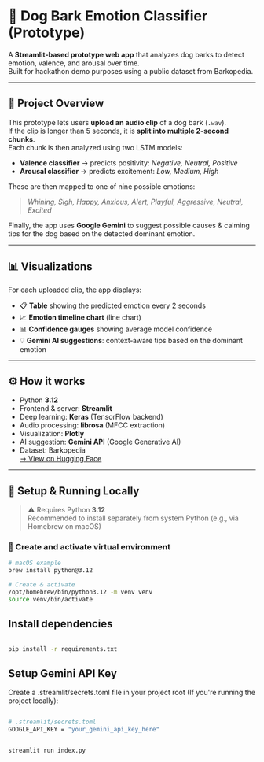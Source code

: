 # 🐶 Dog Bark Emotion Classifier (Prototype)

A **Streamlit-based prototype web app** that analyzes dog barks to detect emotion, valence, and arousal over time.  
Built for hackathon demo purposes using a public dataset from Barkopedia.

---

## 🎯 **Project Overview**

This prototype lets users **upload an audio clip** of a dog bark (`.wav`).  
If the clip is longer than 5 seconds, it is **split into multiple 2-second chunks**.  
Each chunk is then analyzed using two LSTM models:

- **Valence classifier** → predicts positivity: *Negative, Neutral, Positive*
- **Arousal classifier** → predicts excitement: *Low, Medium, High*

These are then mapped to one of nine possible emotions:

> *Whining, Sigh, Happy, Anxious, Alert, Playful, Aggressive, Neutral, Excited*

Finally, the app uses **Google Gemini** to suggest possible causes & calming tips for the dog based on the detected dominant emotion.

---

## 📊 **Visualizations**

For each uploaded clip, the app displays:

- 📋 **Table** showing the predicted emotion every 2 seconds
- 📈 **Emotion timeline chart** (line chart)
- 📊 **Confidence gauges** showing average model confidence
- 💡 **Gemini AI suggestions**: context‑aware tips based on the dominant emotion

---

## ⚙️ **How it works**

- Python **3.12**  
- Frontend & server: **Streamlit**
- Deep learning: **Keras** (TensorFlow backend)
- Audio processing: **librosa** (MFCC extraction)
- Visualization: **Plotly**
- AI suggestion: **Gemini API** (Google Generative AI)
- Dataset: Barkopedia  
  [→ View on Hugging Face](https://huggingface.co/spaces/ArlingtonCL2/BarkopediaDogEmotionClassification)

---

## 🚀 **Setup & Running Locally**

> ⚠ Requires Python **3.12**  
> Recommended to install separately from system Python (e.g., via Homebrew on macOS)

### 🐍 Create and activate virtual environment
```bash
# macOS example
brew install python@3.12

# Create & activate
/opt/homebrew/bin/python3.12 -m venv venv
source venv/bin/activate

```
  ## Install dependencies
```bash

pip install -r requirements.txt

```
  ## Setup Gemini API Key
  Create a .streamlit/secrets.toml file in your project root (If you're running the project locally):
```bash

# .streamlit/secrets.toml
GOOGLE_API_KEY = "your_gemini_api_key_here"

```

```bash

streamlit run index.py

```

